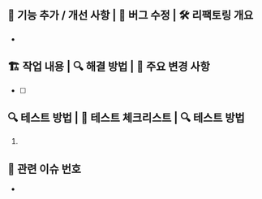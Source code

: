 ## 🚀 기능 추가 / 개선 사항 | 🐞 버그 수정 | 🛠 리팩토링 개요

<!-- 이번 PR에서 추가된 기능을 설명해주세요. -->
<!-- 어떤 문제가 있었고, 어떻게 해결했는지 설명해주세요. -->
<!-- 어떤 부분을 리팩토링했는지 설명해주세요. -->

-

## 🏗 작업 내용 | 🔍 해결 방법 | 🧐 주요 변경 사항

- [ ]

## 🔍 테스트 방법 | 🧪 테스트 체크리스트 | 🔍 테스트 방법

1.

## 👀 관련 이슈 번호

-
